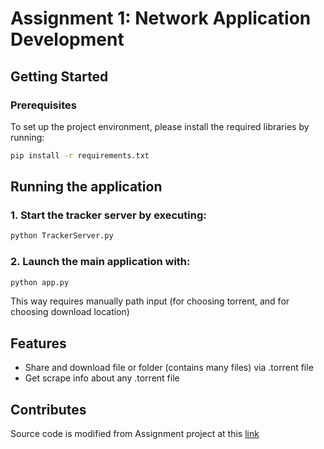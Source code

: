 # Assignment 1: Network Application Development

## Getting Started

### Prerequisites

To set up the project environment, please install the required libraries by running:
```bash
pip install -r requirements.txt
```

## Running the application
### 1. Start the tracker server by executing:
```bash
python TrackerServer.py
```
### 2. Launch the main application with:
```bash
python app.py
```
This way requires manually path input (for choosing torrent, and for choosing download location)
## Features
- Share and download file or folder (contains many files) via .torrent file
- Get scrape info about any .torrent file
## Contributes
Source code is modified from Assignment project at this [link](https://github.com/khoalva/CO3093-P2P-File-Transfer)
